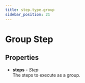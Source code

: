 ```yaml
---
title: step.type.group
sidebar_position: 21
---
```


# Group Step



## Properties

* __steps__ - _Step_<br/>
  The steps to execute as a group.

